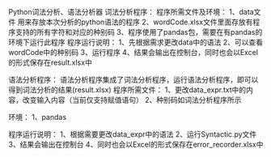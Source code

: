 Python词法分析、语法分析器
词法分析程序：
程序所需文件及环境：
	1、data文件 用来存放本次分析的python语法的程序
	2、wordCode.xlsx文件里面存放有程序支持的所有字符和对应的种别码
	3、程序使用了pandas包，需要在有pandas的环境下运行此程序
程序运行说明：
	1、先根据需求更改data中的语法
	2、可以查看wordCode中的种别码
	3、运行程序
	4、结果会输出在控制台，同时也会以Excel的形式保存在result.xlsx中

语法分析程序：
语法分析程序集成了词法分析程序，运行语法分析程序，即可以得到词法分析的结果(result.xlsx)
程序所需文件：
	1、更改data_expr.txt中的内容，改变输入内容（当前仅支持赋值语句）
	2、种别码如词法分析程序所示

环境：
	1、pandas

程序运行说明：
	1、根据需要更改data_expr中的语法
	2、运行Syntactic.py文件
	3、结果会输出在控制台
	4、同时也会以Excel的形式保存在error_recorder.xlsx中
